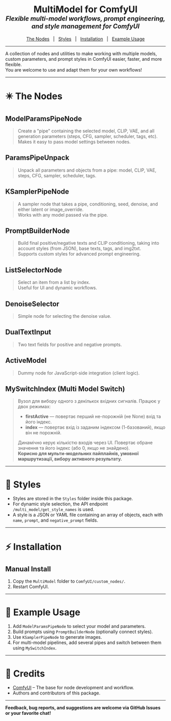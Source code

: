 <h1 align="center">
    MultiModel for ComfyUI
    <br>
    <sub><sup><i>Flexible multi-model workflows, prompt engineering, and style management for ComfyUI</i></sup></sub>
    <br>
</h1>
<p align="center">
    <a href="#️-the-nodes">The Nodes</a> &nbsp; | &nbsp; <a href="#-styles">Styles</a>  &nbsp; | &nbsp; <a href="#-installation">Installation</a> &nbsp; | &nbsp; <a href="#-example-usage">Example Usage</a>
</p>
<hr>

A collection of nodes and utilities to make working with multiple models, custom parameters, and prompt styles in ComfyUI easier, faster, and more flexible.  
You are welcome to use and adapt them for your own workflows!

---

# ✴️ The Nodes

## ModelParamsPipeNode
> Create a "pipe" containing the selected model, CLIP, VAE, and all generation parameters (steps, CFG, sampler, scheduler, tags, etc).  
> Makes it easy to pass model settings between nodes.

## ParamsPipeUnpack
> Unpack all parameters and objects from a pipe: model, CLIP, VAE, steps, CFG, sampler, scheduler, tags.

## KSamplerPipeNode
> A sampler node that takes a pipe, conditioning, seed, denoise, and either latent or image_override.  
> Works with any model passed via the pipe.

## PromptBuilderNode
> Build final positive/negative texts and CLIP conditioning, taking into account styles (from JSON), base texts, tags, and img2txt.  
> Supports custom styles for advanced prompt engineering.

## ListSelectorNode
> Select an item from a list by index.  
> Useful for UI and dynamic workflows.

## DenoiseSelector
> Simple node for selecting the denoise value.

## DualTextInput
> Two text fields for positive and negative prompts.

## ActiveModel
> Dummy node for JavaScript-side integration (client logic).

## MySwitchIndex (Multi Model Switch)
> Вузол для вибору одного з декількох вхідних сигналів. Працює у двох режимах:
> <ul>
>   <li><b>firstActive</b> — повертає перший не-порожній (не None) вхід та його індекс.</li>
>   <li><b>index</b> — повертає вхід із заданим індексом (1-базований), якщо він не порожній.</li>
> </ul>
> Динамічно керує кількістю входів через UI. Повертає обране значення та його індекс (або 0, якщо не знайдено).
> <br>
> <b>Корисно для мульти-модельних пайплайнів, умовної маршрутизації, вибору активного результату.</b>

---

# 🎨 Styles

- Styles are stored in the `Styles` folder inside this package.
- For dynamic style selection, the API endpoint `/multi_model/get_style_names` is used.
- A style is a JSON or YAML file containing an array of objects, each with `name`, `prompt`, and `negative_prompt` fields.

---

# ⚡ Installation


## Manual Install
1. Copy the `MultiModel` folder to `ComfyUI/custom_nodes/`.
2. Restart ComfyUI.

---

# 🚀 Example Usage

1. Add `ModelParamsPipeNode` to select your model and parameters.
2. Build prompts using `PromptBuilderNode` (optionally connect styles).
3. Use `KSamplerPipeNode` to generate images.
4. For multi-model pipelines, add several pipes and switch between them using `MySwitchIndex`.

---

# 🙏 Credits

- [ComfyUI](https://github.com/comfyanonymous/ComfyUI) – The base for node development and workflow.
- Authors and contributors of this package.

---

**Feedback, bug reports, and suggestions are welcome via GitHub Issues or your favorite chat!** 
